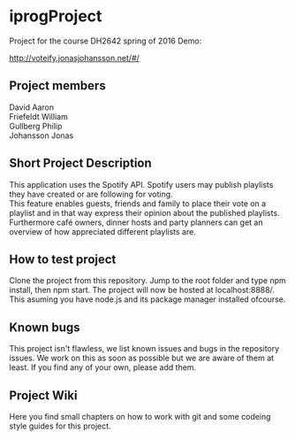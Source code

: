 # iprogProject
Project for the course DH2642 spring of 2016
Demo:

http://voteify.jonasjohansson.net/#/

## Project members
David Aaron <br>
Friefeldt William <br>
Gullberg Philip <br>
Johansson Jonas

## Short Project Description
This application uses the Spotify API. Spotify users may publish playlists they have created or are following for voting. <br>
This feature enables guests, friends and family to place their vote on a playlist and in that way express their opinion about the published playlists. Furthermore café owners, dinner hosts and party planners can get an overview of how appreciated different playlists are.

## How to test project
Clone the project from this repository. Jump to the root folder and type npm install, then npm start. The project will now be hosted at localhost:8888/. This asuming you have node.js and its package manager installed ofcourse.

## Known bugs
This project isn't flawless, we list known issues and bugs in the repository issues. We work on this as soon as possible but we are aware of them at least. If you find any of your own, please add them.

## Project Wiki
Here you find small chapters on how to work with git and some codeing style guides for this project.
